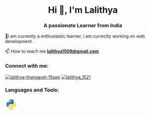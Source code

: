 <h1 align="center">Hi 👋, I'm Lalithya</h1>
<h3 align="center">A passionate Learner from India</h3>
🌱I am currently a enthusiastic learner.
i am currectly working on web development .

📫 How to reach me **lalithya1509@gmail.com**

<h3 align="left">Connect with me:</h3>
<p align="left">
<a href="https://linkedin.com/in/lalithya-thangavel-15sep" target="blank"><img align="center" src="https://raw.githubusercontent.com/rahuldkjain/github-profile-readme-generator/master/src/images/icons/Social/linked-in-alt.svg" alt="lalithya-thangavel-15sep" height="30" width="40" /></a>
<a href="https://instagram.com/lalithya_1521" target="blank"><img align="center" src="https://raw.githubusercontent.com/rahuldkjain/github-profile-readme-generator/master/src/images/icons/Social/instagram.svg" alt="lalithya_1521" height="30" width="40" /></a>
</p>

<h3 align="left">Languages and Tools:</h3>
<p align="left"> <a href="https://www.python.org" target="_blank" rel="noreferrer"> <img src="https://raw.githubusercontent.com/devicons/devicon/master/icons/python/python-original.svg" alt="python" width="40" height="40"/> </a> </p>

